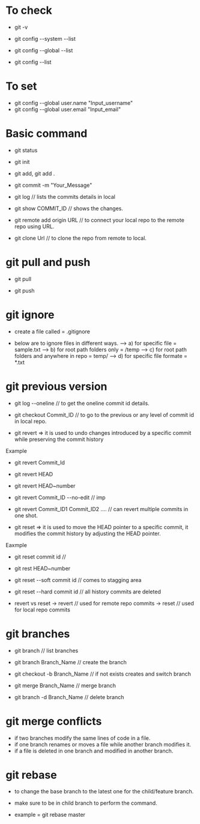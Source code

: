 # To check

- git -v 

- git config --system --list

- git config --global --list

- git config --list 

# To set 

- git config --global user.name "Input_username"
- git config --global user.email "Input_email"

# Basic command

- git status

- git init

- git add, git add .

- git commit -m "Your_Message"

- git log // lists the commits details in local

- git show COMMIT_ID // shows the changes.

- git remote add origin URL // to connect your local repo to the remote repo using URL.

- git clone Url // to clone the repo from remote to local.

# git pull and push

- git pull 

- git push 

# git ignore

- create a file called = .gitignore

- below are to ignore files in different ways.
--> a) for specific file = sample.txt
--> b) for root path folders only = /temp
--> c) for root path folders and anywhere in repo = temp/
--> d) for specific file formate = *.txt

# git previous version

- git log --oneline // to get the oneline commit id details.

- git checkout Commit_ID // to go to the previous or any level of commit id in local repo.

- git revert 
=> it is used to undo changes introduced by a specific commit while preserving the commit history

Example
- git revert Commit_Id
- git revert HEAD
- git revert HEAD~number
- git revert Commit_ID --no-edit  // imp
- git revert Commit_ID1 Commit_ID2 ....   // can revert multiple commits in one shot.

- git reset
=> it is used to move the HEAD pointer to a specific commit, it modifies the commit history by adjusting the HEAD pointer.

Eaxmple
- git reset commit id // 
- git rest HEAD~number
- git reset --soft commit id // comes to stagging area
- git reset --hard commit id // all history commits are deleted


- revert vs reset
-> revert // used for remote repo commits
-> reset // used for local repo commits 

# git branches

- git branch     // list branches

- git branch Branch_Name       // create the branch

- git checkout -b Branch_Name  // if not exists creates and switch branch

- git merge Branch_Name  // merge branch

- git branch -d Branch_Name  // delete branch

# git merge conflicts

- if two branches modify the same lines of code in a file.
- if one branch renames or moves a file while another branch modifies it.
- if a file is deleted in one branch and modified in another branch.


# git rebase

- to change the base branch to the latest one for the child/feature branch.
- make sure to be in child branch to perform the command.

- example = git rebase master
